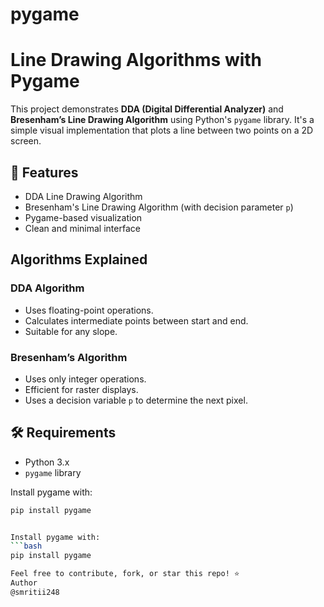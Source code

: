 # pygame


# Line Drawing Algorithms with Pygame

This project demonstrates **DDA (Digital Differential Analyzer)** and **Bresenham’s Line Drawing Algorithm** using Python's `pygame` library. It's a simple visual implementation that plots a line between two points on a 2D screen.

## 🚀 Features

- DDA Line Drawing Algorithm
- Bresenham's Line Drawing Algorithm (with decision parameter `p`)
- Pygame-based visualization
- Clean and minimal interface


##  Algorithms Explained

### DDA Algorithm
- Uses floating-point operations.
- Calculates intermediate points between start and end.
- Suitable for any slope.

### Bresenham’s Algorithm
- Uses only integer operations.
- Efficient for raster displays.
- Uses a decision variable `p` to determine the next pixel.

## 🛠 Requirements

- Python 3.x
- `pygame` library

Install pygame with:
```bash
pip install pygame


Install pygame with:
```bash
pip install pygame

Feel free to contribute, fork, or star this repo! ⭐
Author
@smritii248

